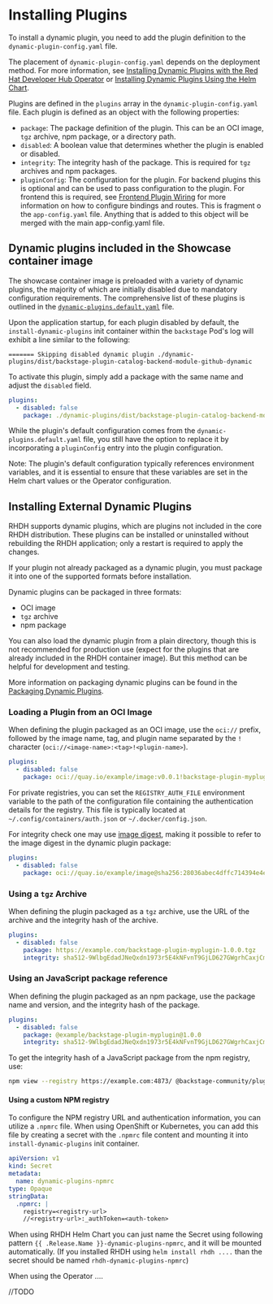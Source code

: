 # Installing Plugins

To install a dynamic plugin, you need to add the plugin definition to the `dynamic-plugin-config.yaml` file.

The placement of `dynamic-plugin-config.yaml` depends on the deployment method.
For more information, see [Installing Dynamic Plugins with the Red Hat Developer Hub Operator](https://docs.redhat.com/en/documentation/red_hat_developer_hub/1.3/html/installing_and_viewing_dynamic_plugins/index#proc-config-dynamic-plugins-rhdh-operator_title-plugins-rhdh-about) or [Installing Dynamic Plugins Using the Helm Chart](https://docs.redhat.com/en/documentation/red_hat_developer_hub/1.3/html/installing_and_viewing_dynamic_plugins/index#con-install-dynamic-plugin-helm_title-plugins-rhdh-about).

Plugins are defined in the `plugins` array in the `dynamic-plugin-config.yaml` file. Each plugin is defined as an object with the following properties:

- `package`: The package definition of the plugin. This can be an OCI image, `tgz` archive, npm package, or a directory path.
- `disabled`: A boolean value that determines whether the plugin is enabled or disabled.
- `integrity`: The integrity hash of the package. This is required for `tgz` archives and npm packages.
- `pluginConfig`: The configuration for the plugin. For backend plugins this is optional and can be used to pass configuration to the plugin. For frontend this is required, see [Frontend Plugin Wiring](frontend-plugin-wiring.md) for more information on how to configure bindings and routes. This is fragment o the `app-config.yaml` file. Anything that is added to this object will be merged with the main app-config.yaml file.

## Dynamic plugins included in the Showcase container image

The showcase container image is preloaded with a variety of dynamic plugins, the majority of which are initially disabled due to mandatory configuration requirements. The comprehensive list of these plugins is outlined in the [`dynamic-plugins.default.yaml`](https://github.com/redhat-developer/rhdh/blob/main/dynamic-plugins.default.yaml) file.

Upon the application startup, for each plugin disabled by default, the `install-dynamic-plugins` init container within the `backstage` Pod's log will exhibit a line similar to the following:

```console
======= Skipping disabled dynamic plugin ./dynamic-plugins/dist/backstage-plugin-catalog-backend-module-github-dynamic
```

To activate this plugin, simply add a package with the same name and adjust the `disabled` field.

```yaml
plugins:
  - disabled: false
    package: ./dynamic-plugins/dist/backstage-plugin-catalog-backend-module-github-dynamic
```

While the plugin's default configuration comes from the `dynamic-plugins.default.yaml` file, you still have the option to replace it by incorporating a `pluginConfig` entry into the plugin configuration.

Note: The plugin's default configuration typically references environment variables, and it is essential to ensure that these variables are set in the Helm chart values or the Operator configuration.

## Installing External Dynamic Plugins

RHDH supports dynamic plugins, which are plugins not included in the core RHDH distribution. These plugins can be installed or uninstalled without rebuilding the RHDH application; only a restart is required to apply the changes.

If your plugin not already packaged as a dynamic plugin, you must package it into one of the supported formats before installation.

Dynamic plugins can be packaged in three formats:

- OCI image
- `tgz` archive
- npm package

You can also load the dynamic plugin from a plain directory, though this is not recommended for production use (expect for the plugins that are already included in the RHDH container image). But this method can be helpful for development and testing.

More information on packaging dynamic plugins can be found in the [Packaging Dynamic Plugins](packaging-dynamic-plugins.md).

### Loading a Plugin from an OCI Image

When defining the plugin packaged as an OCI image, use the `oci://` prefix, followed by the image name, tag, and plugin name separated by the `!` character (`oci://<image-name>:<tag>!<plugin-name>`).

```yaml
plugins:
  - disabled: false
    package: oci://quay.io/example/image:v0.0.1!backstage-plugin-myplugin
```

For private registries, you can set the `REGISTRY_AUTH_FILE` environment variable to the path of the configuration file containing the authentication details for the registry. This file is typically located at `~/.config/containers/auth.json` or `~/.docker/config.json`.

For integrity check one may use [image digest](https://github.com/opencontainers/image-spec/blob/main/descriptor.md#digests), making it possible to refer to the image digest in the dynamic plugin package:

```yaml
plugins:
  - disabled: false
    package: oci://quay.io/example/image@sha256:28036abec4dffc714394e4ee433f16a59493db8017795049c831be41c02eb5dc!backstage-plugin-myplugin
```

### Using a `tgz` Archive

When defining the plugin packaged as a `tgz` archive, use the URL of the archive and the integrity hash of the archive.

```yaml
plugins:
  - disabled: false
    package: https://example.com/backstage-plugin-myplugin-1.0.0.tgz
    integrity: sha512-9WlbgEdadJNeQxdn1973r5E4kNFvnT9GjLD627GWgrhCaxjCmxqdNW08cj+Bf47mwAtZMt1Ttyo+ZhDRDj9PoA==
```

### Using an JavaScript package reference

When defining the plugin packaged as an npm package, use the package name and version, and the integrity hash of the package.

```yaml
plugins:
  - disabled: false
    package: @example/backstage-plugin-myplugin@1.0.0
    integrity: sha512-9WlbgEdadJNeQxdn1973r5E4kNFvnT9GjLD627GWgrhCaxjCmxqdNW08cj+Bf47mwAtZMt1Ttyo+ZhDRDj9PoA==
```

To get the integrity hash of a JavaScript package from the npm registry, use:

```bash
npm view --registry https://example.com:4873/ @backstage-community/plugin-todo-dynamic@0.2.40 dist.integrity
```

#### Using a custom NPM registry

To configure the NPM registry URL and authentication information, you can utilize a `.npmrc` file. When using OpenShift or Kubernetes, you can add this file by creating a secret with the `.npmrc` file content and mounting it into `install-dynamic-plugins` init container.

```yaml
apiVersion: v1
kind: Secret
metadata:
  name: dynamic-plugins-npmrc
type: Opaque
stringData:
  .npmrc: |
    registry=<registry-url>
    //<registry-url>:_authToken=<auth-token>
```

When using RHDH Helm Chart you can just name the Secret using following pattern `{{ .Release.Name }}-dynamic-plugins-npmrc`, and it will be mounted automatically. (If you installed RHDH using `helm install rhdh ....` than the secret should be named `rhdh-dynamic-plugins-npmrc`)

When using the Operator ....

//TODO
